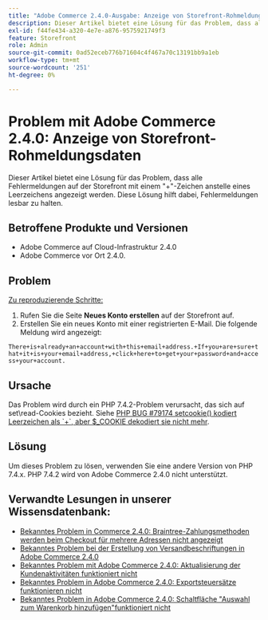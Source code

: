 ```yaml
---
title: "Adobe Commerce 2.4.0-Ausgabe: Anzeige von Storefront-Rohmeldungsdaten"
description: Dieser Artikel bietet eine Lösung für das Problem, dass alle Fehlermeldungen auf der Storefront mit einem "+"-Zeichen anstelle eines Leerzeichens angezeigt werden. Diese Lösung hilft dabei, Fehlermeldungen lesbar zu halten.
exl-id: f44fe434-a320-4e7e-a876-9575921749f3
feature: Storefront
role: Admin
source-git-commit: 0ad52eceb776b71604c4f467a70c13191bb9a1eb
workflow-type: tm+mt
source-wordcount: '251'
ht-degree: 0%

---
```


# Problem mit Adobe Commerce 2.4.0: Anzeige von Storefront-Rohmeldungsdaten

Dieser Artikel bietet eine Lösung für das Problem, dass alle Fehlermeldungen auf der Storefront mit einem &quot;+&quot;-Zeichen anstelle eines Leerzeichens angezeigt werden. Diese Lösung hilft dabei, Fehlermeldungen lesbar zu halten.

## Betroffene Produkte und Versionen

* Adobe Commerce auf Cloud-Infrastruktur 2.4.0
* Adobe Commerce vor Ort 2.4.0.

## Problem

<u>Zu reproduzierende Schritte:</u>

1. Rufen Sie die Seite **Neues Konto erstellen** auf der Storefront auf.
1. Erstellen Sie ein neues Konto mit einer registrierten E-Mail. Die folgende Meldung wird angezeigt:

`There+is+already+an+account+with+this+email+address.+If+you+are+sure+that+it+is+your+email+address,+click+here+to+get+your+password+and+access+your+account.`

## Ursache

Das Problem wird durch ein PHP 7.4.2-Problem verursacht, das sich auf set\\read-Cookies bezieht. Siehe [PHP BUG \#79174 setcookie() kodiert Leerzeichen als \`+\`, aber $\_COOKIE dekodiert sie nicht mehr](https://bugs.php.net/bug.php?id=79174).

## Lösung

Um dieses Problem zu lösen, verwenden Sie eine andere Version von PHP 7.4.x. PHP 7.4.2 wird von Adobe Commerce 2.4.0 nicht unterstützt.

## Verwandte Lesungen in unserer Wissensdatenbank:

* [Bekanntes Problem in Commerce 2.4.0: Braintree-Zahlungsmethoden werden beim Checkout für mehrere Adressen nicht angezeigt](/help/troubleshooting/payments/magento-2-4-0-braintree-not-in-multiple-addresses-checkout.md)
* [Bekanntes Problem bei der Erstellung von Versandbeschriftungen in Adobe Commerce 2.4.0](/help/troubleshooting/known-issues-patches-attached/shipping-labels-creation-known-issue-in-magento-2-4-0.md)
* [Bekanntes Problem mit Adobe Commerce 2.4.0: Aktualisierung der Kundenaktivitäten funktioniert nicht](/help/troubleshooting/miscellaneous/magento-2-4-0-refresh-on-customer-activities-does-not-work.md)
* [Bekanntes Problem in Adobe Commerce 2.4.0: Exportsteuersätze funktionieren nicht](/help/troubleshooting/miscellaneous/magento-2-4-0-known-issue-export-tax-rates-does-not-work.md)
* [Bekanntes Problem in Adobe Commerce 2.4.0: Schaltfläche &quot;Auswahl zum Warenkorb hinzufügen&quot;funktioniert nicht](/help/troubleshooting/miscellaneous/magento-2-4-0-add-selections-to-my-cart-does-not-work.md)
